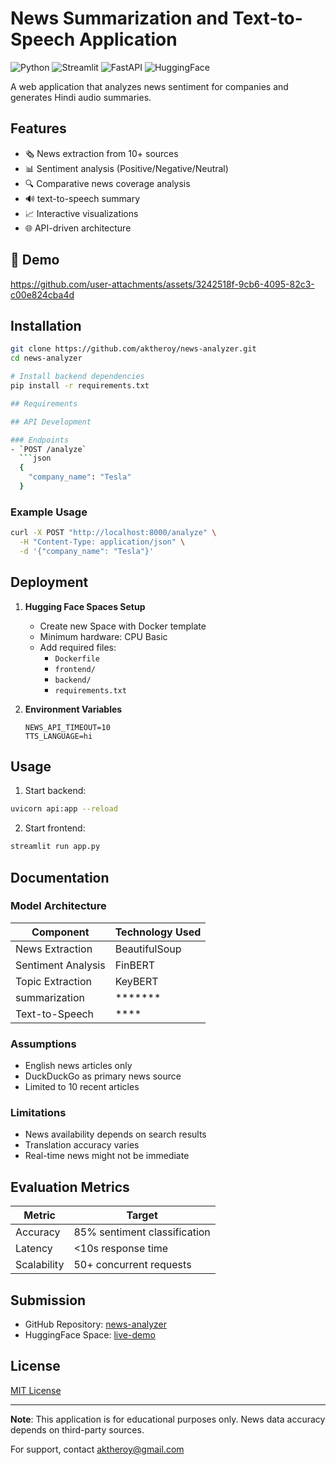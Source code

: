 # News Summarization and Text-to-Speech Application

![Python](https://img.shields.io/badge/Python-3.10%2B-blue)
![Streamlit](https://img.shields.io/badge/Streamlit-1.28%2B-orange)
![FastAPI](https://img.shields.io/badge/FastAPI-0.95%2B-green)
![HuggingFace](https://img.shields.io/badge/Deployed-HuggingFace_Spaces-yellow)

A web application that analyzes news sentiment for companies and generates Hindi audio summaries.

## Features

- 🗞️ News extraction from 10+ sources
- 📊 Sentiment analysis (Positive/Negative/Neutral)
- 🔍 Comparative news coverage analysis
- 🔊 text-to-speech summary
- 📈 Interactive visualizations
- 🌐 API-driven architecture

## 🌟 Demo
https://github.com/user-attachments/assets/3242518f-9cb6-4095-82c3-c00e824cba4d

## Installation

```bash
git clone https://github.com/aktheroy/news-analyzer.git
cd news-analyzer

# Install backend dependencies
pip install -r requirements.txt

## Requirements

## API Development

### Endpoints
- `POST /analyze`
  ```json
  {
    "company_name": "Tesla"
  }
  ```

### Example Usage
```bash
curl -X POST "http://localhost:8000/analyze" \
  -H "Content-Type: application/json" \
  -d '{"company_name": "Tesla"}'
```

## Deployment

1. **Hugging Face Spaces Setup**
   - Create new Space with Docker template
   - Minimum hardware: CPU Basic
   - Add required files:
     - `Dockerfile`
     - `frontend/`
     - `backend/`
     - `requirements.txt`

2. **Environment Variables**
   ```env
   NEWS_API_TIMEOUT=10
   TTS_LANGUAGE=hi
   ```

## Usage

1. Start backend:
```bash
uvicorn api:app --reload
```

2. Start frontend:
```bash
streamlit run app.py
```
## Documentation

### Model Architecture
| Component          | Technology Used       |
|--------------------|-----------------------|
| News Extraction    | BeautifulSoup         |
| Sentiment Analysis | FinBERT               |
| Topic Extraction   | KeyBERT               |
| summarization      | *******               |
| Text-to-Speech     | ****                  |

### Assumptions
- English news articles only
- DuckDuckGo as primary news source
- Limited to 10 recent articles

### Limitations
- News availability depends on search results
- Translation accuracy varies
- Real-time news might not be immediate

## Evaluation Metrics

| Metric       | Target                          |
|--------------|---------------------------------|
| Accuracy     | 85% sentiment classification    |
| Latency      | <10s response time              |
| Scalability  | 50+ concurrent requests         |

## Submission

- GitHub Repository: [news-analyzer](https://github.com/aktheroy/news-analyzer)
- HuggingFace Space: [live-demo](https://huggingface.co/spaces/aktheroy/news-analyzer)

## License

[MIT License](LICENSE)

---

**Note**: This application is for educational purposes only. News data accuracy depends on third-party sources.

For support, contact [aktheroy@gmail.com](mailto:aktheroy@gmail.com)

